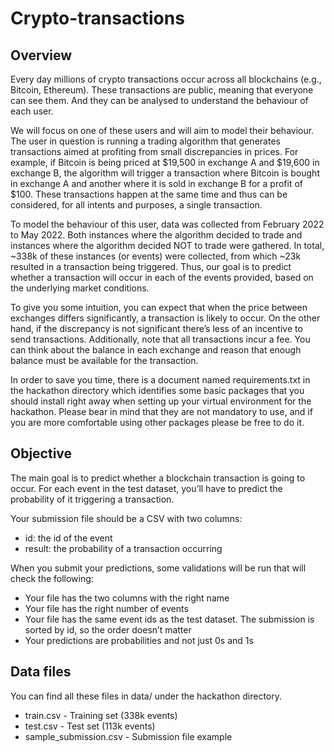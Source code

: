 # Crypto-transactions
## Overview
Every day millions of crypto transactions occur across all blockchains (e.g., Bitcoin, Ethereum). These transactions are public, meaning that everyone can see them. And they can be analysed to understand the behaviour of each user.

We will focus on one of these users and will aim to model their behaviour. The user in question is running a trading algorithm that generates transactions aimed at profiting from small discrepancies in prices. For example, if Bitcoin is being priced at $19,500 in exchange A and $19,600 in exchange B, the algorithm will trigger a transaction where Bitcoin is bought in exchange A and another where it is sold in exchange B for a profit of $100. These transactions happen at the same time and thus can be considered, for all intents and purposes, a single transaction.

To model the behaviour of this user, data was collected from February 2022 to May 2022. Both instances where the algorithm decided to trade and instances where the algorithm decided NOT to trade were gathered. In total, ~338k of these instances (or events) were collected, from which ~23k resulted in a transaction being triggered. Thus, our goal is to predict whether a transaction will occur in each of the events provided, based on the underlying market conditions.

To give you some intuition, you can expect that when the price between exchanges differs significantly, a transaction is likely to occur. On the other hand, if the discrepancy is not significant there’s less of an incentive to send transactions. Additionally, note that all transactions incur a fee. You can think about the balance in each exchange and reason that enough balance must be available for the transaction.

In order to save you time, there is a document named requirements.txt in the hackathon directory which identifies some basic packages that you should install right away when setting up your virtual environment for the hackathon. Please bear in mind that they are not mandatory to use, and if you are more comfortable using other packages please be free to do it.

## Objective
The main goal is to predict whether a blockchain transaction is going to occur.
For each event in the test dataset, you’ll have to predict the probability of it triggering a transaction.

Your submission file should be a CSV with two columns:
- id: the id of the event
- result: the probability of a transaction occurring

When you submit your predictions, some validations will be run that will check the following:
- Your file has the two columns with the right name
- Your file has the right number of events
- Your file has the same event ids as the test dataset. The submission is sorted by id, so the order doesn’t matter
- Your predictions are probabilities and not just 0s and 1s

## Data files
You can find all these files in data/ under the hackathon directory.
- train.csv - Training set (338k events)
- test.csv - Test set (113k events)
- sample_submission.csv - Submission file example
